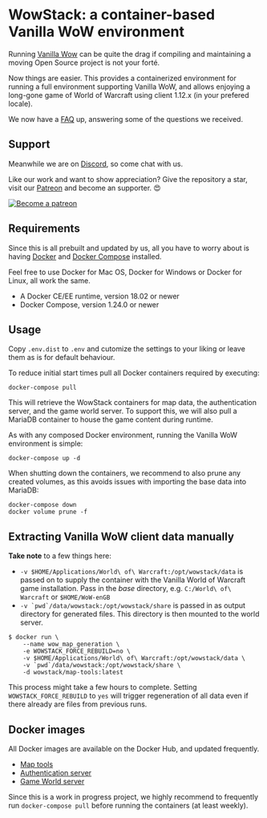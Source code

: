 # WowStack: a container-based Vanilla WoW environment

Running [Vanilla Wow][wow-1] can be quite the drag if compiling and maintaining
a moving Open Source project is not your forté.

Now things are easier. This provides a containerized environment for running
a full environment supporting Vanilla WoW, and allows enjoying a long-gone game
of World of Warcraft using client 1.12.x (in your prefered locale).

We now have a [FAQ](FAQ.md) up, answering some of the questions we received.

## Support

Meanwhile we are on [Discord][discord-url], so come chat with us.

Like our work and want to show appreciation? Give the repository a star, visit
our [Patreon][patreon-url] and become an supporter. :heart_eyes:

[![Become a patreon][patreon-image]][patreon-url]

## Requirements

Since this is all prebuilt and updated by us, all you have to worry about is
having [Docker][docker] and [Docker Compose][docker-compose] installed.

Feel free to use Docker for Mac OS, Docker for Windows or Docker for Linux,
all work the same.

- A Docker CE/EE runtime, version 18.02 or newer
- Docker Compose, version 1.24.0 or newer

## Usage

Copy `.env.dist` to `.env` and cutomize the settings to your liking or leave
them as is for default behaviour.

To reduce initial start times  pull all Docker containers required by executing:

```console
docker-compose pull
```

This will retrieve the WowStack containers for map data, the authentication
server, and the game world server. To support this, we will also pull a MariaDB
container to house the game content during runtime.

As with any composed Docker environment, running the Vanilla WoW environment is
simple:

```console
docker-compose up -d
```

When shutting down the containers, we recommend to also prune any created
volumes, as this avoids issues with importing the base data into MariaDB:

```console
docker-compose down
docker volume prune -f
```

## Extracting Vanilla WoW client data manually

**Take note** to a few things here:

- `-v $HOME/Applications/World\ of\ Warcraft:/opt/wowstack/data` is passed on to
  supply the container with the Vanilla World of Warcraft game installation. Pass
  in the _base_ directory, e.g. `C:/World\ of\ Warcraft` or `$HOME/WoW-enGB`
- ```-v `pwd`/data/wowstack:/opt/wowstack/share``` is passed in as output directory
  for generated files. This directory is then mounted to the world server.

```console
$ docker run \
    --name wow_map_generation \
    -e WOWSTACK_FORCE_REBUILD=no \
    -v $HOME/Applications/World\ of\ Warcraft:/opt/wowstack/data \
    -v `pwd`/data/wowstack:/opt/wowstack/share \
    -d wowstack/map-tools:latest
```

This process might take a few hours to complete. Setting `WOWSTACK_FORCE_REBUILD`
to `yes` will trigger regeneration of all data even if there already are files
from previous runs.

## Docker images

All Docker images are available on the Docker Hub, and updated frequently.

- [Map tools](https://hub.docker.com/r/wowstack/map-tools/)
- [Authentication server](https://hub.docker.com/r/wowstack/auth-server/)
- [Game World server](https://hub.docker.com/r/wowstack/world-server/)

Since this is a work in progress project, we highly recommend to frequently
run `docker-compose pull` before running the containers (at least weekly).

[docker]: https://docs.docker.com/install/
[docker-compose]: https://docs.docker.com/compose/install/

[wowstack]: https://wowstack.io/
[wow-1]: http://blizzard.com/games/wow/

[patreon-image]: https://c5.patreon.com/external/logo/become_a_patron_button.png
[patreon-url]: https://www.patreon.com/bePatron?u=10897042
[discord-url]: https://discord.gg/TttsRMp

[license]: https://choosealicense.com/licenses/agpl-3.0/
[blizzard]: http://blizzard.com/
